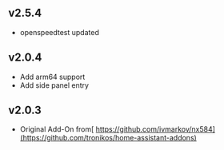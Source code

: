 ## v2.5.4
 - openspeedtest updated

## v2.0.4
- Add arm64 support
- Add side panel entry

## v2.0.3
- Original Add-On from[ https://github.com/ivmarkov/nx584](https://github.com/tronikos/home-assistant-addons)
